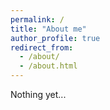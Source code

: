 ```yaml
---
permalink: /
title: "About me"
author_profile: true
redirect_from: 
  - /about/
  - /about.html
---
```


Nothing yet...
